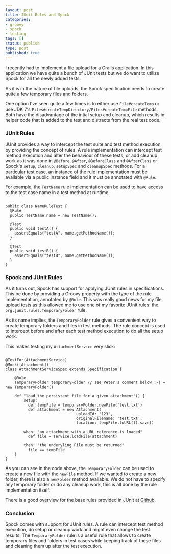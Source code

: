 ```yaml
---
layout: post
title: JUnit Rules and Spock
categories:
- groovy
- spock
- testing
tags: []
status: publish
type: post
published: true
---
```

I recently had to implement a file upload for a Grails application. In this application we have quite a bunch of JUnit tests but we do want to utilize Spock for all the newly added tests. 

As it is in the nature of file uploads, the Spock specification needs to create quite a few temporary files and folders.

One option I've seen quite a few times is to either use `File#createTemp` or use JDK 7's `Files#createTempDirectory/Files#createTempFile` methods. Both have the disadvantage of the intial setup and cleanup, which results in helper code that is added to the test and distracts from the real test code.

### JUnit Rules

JUnit provides a way to intercept the test suite and test method execution by providing the concept of rules. A rule implementation can intercept test method execution and alter the behaviour of these tests, or add cleanup work as it was done in `@Before`, `@After`, `@BeforeClass` and `@AfterClass` or Spock's `setup`, `cleanup`, `setupSpec` and `cleanupSpec` methods. For a particular test case, an instance of the rule implementation must be available via a public instance field and it must be annotated with `@Rule`.

For example, the `TestName` rule implementation can be used to have access to the test case name in a test method at runtime.

<pre><code class="language-groovy">
public class NameRuleTest {
  @Rule
  public TestName name = new TestName();

  @Test
  public void testA() {
    assertEquals("testA", name.getMethodName());
  }

  @Test
  public void testB() {
    assertEquals("testB", name.getMethodName());
  }
}
</code></pre>

### Spock and JUnit Rules

As it turns out, Spock has support for applying JUnit rules in specifications. This be done by providing a Groovy property with the type of the rule implementation, annotated by `@Rule`. This was really good news for my file upload tests as this allowed me to use one of my favorite JUnit rules: the `org.junit.rules.TemporaryFolder` rule.

As its name implies, the `TemporaryFolder` rule gives a convenient way to create temporary folders and files in test methods. The rule concept is used to intercept before and after each test method execution to do all the setup work.

This makes testing my `AttachmentService` very slick:

<pre><code class="language-groovy">
@TestFor(AttachmentService)
@Mock([Attachment])
class AttachmentServiceSpec extends Specification {

    @Rule
    TemporaryFolder temporaryFolder // see Peter's comment below :-) = new TemporaryFolder()

    def "load the persistent file for a given attachment"() {
        setup:
          def tempFile = temporaryFolder.newFile('test.txt')
          def attachment = new Attachment(
                               uploadId: '123', 
                               originalFilename: 'test.txt', 
                               location: tempFile.toURL()).save()

        when: "an attachment with a URL reference is loaded"
          def file = service.loadFile(attachment)

        then: "the underyling File must be returned"
          file == tempFile
    }
}
</code></pre>

As you can see in the code above, the `TemporaryFolder` can be used to create a new file with the `newFile` method. If we wanted to create a new folder, there is also a `newFolder` method available. We do not have to specify any temporary folder or do any cleanup work, this is all done by the rule implementation itself.

There is a good overview for the base rules provided in JUnit at [Github](https://github.com/junit-team/junit/wiki/Rules). 

### Conclusion

Spock comes with support for JUnit rules. A rule can intercept test method execution, do setup or cleanup work and might even change the test results. The `TemporaryFolder` rule is a useful rule that allows to create temporary files and folders in test cases while keeping track of these files and cleaning them up after the test execution.

